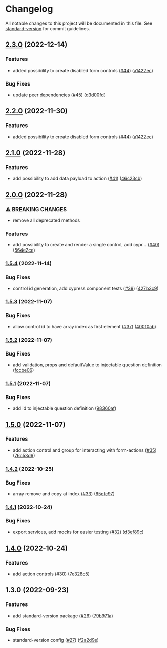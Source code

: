 # Changelog

All notable changes to this project will be documented in this file. See [standard-version](https://github.com/conventional-changelog/standard-version) for commit guidelines.

## [2.3.0](https://github.com/Micky002/angular-fast-forms/compare/v2.1.0...v2.3.0) (2022-12-14)


### Features

* added possibility to create disabled form controls ([#44](https://github.com/Micky002/angular-fast-forms/issues/44)) ([a1422ec](https://github.com/Micky002/angular-fast-forms/commit/a1422ec928c259149eb36bebc7d01a1e9a6e014b))


### Bug Fixes

* update peer dependencies ([#45](https://github.com/Micky002/angular-fast-forms/issues/45)) ([d3d00fd](https://github.com/Micky002/angular-fast-forms/commit/d3d00fd6102b0694b964ae65a5e2c6062cacfff0))

## [2.2.0](https://github.com/Micky002/angular-fast-forms/compare/v2.1.0...v2.2.0) (2022-11-30)


### Features

* added possibility to create disabled form controls ([#44](https://github.com/Micky002/angular-fast-forms/issues/44)) ([a1422ec](https://github.com/Micky002/angular-fast-forms/commit/a1422ec928c259149eb36bebc7d01a1e9a6e014b))

## [2.1.0](https://github.com/Micky002/angular-fast-forms/compare/v2.0.0...v2.1.0) (2022-11-28)


### Features

* add possibility to add data payload to action ([#41](https://github.com/Micky002/angular-fast-forms/issues/41)) ([46c23cb](https://github.com/Micky002/angular-fast-forms/commit/46c23cbe616b79ec60dd874b341ae8338d4f68fd))

## [2.0.0](https://github.com/Micky002/angular-fast-forms/compare/v1.5.4...v2.0.0) (2022-11-28)


### ⚠ BREAKING CHANGES

* remove all deprecated methods

### Features

* add possibility to create and render a single control, add cypr… ([#40](https://github.com/Micky002/angular-fast-forms/issues/40)) ([564e2ce](https://github.com/Micky002/angular-fast-forms/commit/564e2ce65e69f14a50c2931654140938e883e538))

### [1.5.4](https://github.com/Micky002/angular-fast-forms/compare/v1.5.3...v1.5.4) (2022-11-14)


### Bug Fixes

* control id generation, add cypress component tests ([#39](https://github.com/Micky002/angular-fast-forms/issues/39)) ([427b3c9](https://github.com/Micky002/angular-fast-forms/commit/427b3c9d11b45edaf0793ad65fc31078cf051b49))

### [1.5.3](https://github.com/Micky002/angular-fast-forms/compare/v1.5.2...v1.5.3) (2022-11-07)


### Bug Fixes

* allow control id to have array index as first element ([#37](https://github.com/Micky002/angular-fast-forms/issues/37)) ([400f0ab](https://github.com/Micky002/angular-fast-forms/commit/400f0ab5636314e481e2322c616d477235dfb381))

### [1.5.2](https://github.com/Micky002/angular-fast-forms/compare/v1.5.1...v1.5.2) (2022-11-07)


### Bug Fixes

* add validation, props and defaultValue to injectable question definition ([fccbe06](https://github.com/Micky002/angular-fast-forms/commit/fccbe0643a46580f1c8b546b0de2c63371716c12))

### [1.5.1](https://github.com/Micky002/angular-fast-forms/compare/v1.5.0...v1.5.1) (2022-11-07)


### Bug Fixes

* add id to injectable question definition ([98360af](https://github.com/Micky002/angular-fast-forms/commit/98360afdb40a58c9f313edc982d47597ab48e0d0))

## [1.5.0](https://github.com/Micky002/angular-fast-forms/compare/v1.4.2...v1.5.0) (2022-11-07)


### Features

* add action control and group for interacting with form-actions ([#35](https://github.com/Micky002/angular-fast-forms/issues/35)) ([76c53d6](https://github.com/Micky002/angular-fast-forms/commit/76c53d633432ff915cc6b732c5e32f34b7fb7b0e))

### [1.4.2](https://github.com/Micky002/angular-fast-forms/compare/v1.4.1...v1.4.2) (2022-10-25)


### Bug Fixes

* array remove and copy at index ([#33](https://github.com/Micky002/angular-fast-forms/issues/33)) ([65cfc97](https://github.com/Micky002/angular-fast-forms/commit/65cfc97a3ab5d4103b44d842967f6d051ac54c96))

### [1.4.1](https://github.com/Micky002/angular-fast-forms/compare/v1.4.0...v1.4.1) (2022-10-24)


### Bug Fixes

* export services, add mocks for easier testing ([#32](https://github.com/Micky002/angular-fast-forms/issues/32)) ([d3ef89c](https://github.com/Micky002/angular-fast-forms/commit/d3ef89c4d7b3ba78a3748c62919b0c2b836a0cb6))

## [1.4.0](https://github.com/Micky002/angular-fast-forms/compare/v1.3.0...v1.4.0) (2022-10-24)


### Features

* add action controls ([#30](https://github.com/Micky002/angular-fast-forms/issues/30)) ([7e328c5](https://github.com/Micky002/angular-fast-forms/commit/7e328c5f430d1b2973107db261b95e834c5330ae))

## 1.3.0 (2022-09-23)


### Features

* add standard-version package ([#26](https://github.com/Micky002/angular-fast-forms/issues/26)) ([79b971a](https://github.com/Micky002/angular-fast-forms/commit/79b971ad0f00194421cee8fe79a94a2fbefd10e4))


### Bug Fixes

* standard-version config ([#27](https://github.com/Micky002/angular-fast-forms/issues/27)) ([f2a2d9e](https://github.com/Micky002/angular-fast-forms/commit/f2a2d9ee9e5721dd661fa67add0d00bf217a4439))
